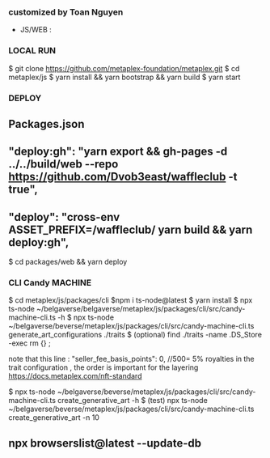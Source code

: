 ### customized by Toan Nguyen ###

- JS/WEB :

### LOCAL RUN ####
$ git clone https://github.com/metaplex-foundation/metaplex.git
$ cd metaplex/js
$ yarn install && yarn bootstrap && yarn build
$ yarn start

### DEPLOY ###
## Packages.json
## "deploy:gh": "yarn export && gh-pages -d ../../build/web --repo https://github.com/Dvob3east/waffleclub -t true",
## "deploy": "cross-env ASSET_PREFIX=/waffleclub/ yarn build && yarn deploy:gh", #




$ cd packages/web && yarn deploy



### CLI Candy MACHINE ###

$ cd metaplex/js/packages/cli
$npm i ts-node@latest
$ yarn install
$ npx ts-node ~/belgaverse/belgaverse/metaplex/js/packages/cli/src/candy-machine-cli.ts -h
$ npx ts-node ~/belgaverse/beverse/metaplex/js/packages/cli/src/candy-machine-cli.ts generate_art_configurations ./traits
$ (optional) find ./traits -name .DS_Store -exec rm {} \;

note that this line : "seller_fee_basis_points": 0, //500= 5% royalties
in the trait configuration , the order is important for the layering
https://docs.metaplex.com/nft-standard

$ npx ts-node ~/belgaverse/beverse/metaplex/js/packages/cli/src/candy-machine-cli.ts create_generative_art -h
$ (test) npx ts-node ~/belgaverse/beverse/metaplex/js/packages/cli/src/candy-machine-cli.ts create_generative_art -n 10

## npx browserslist@latest --update-db
